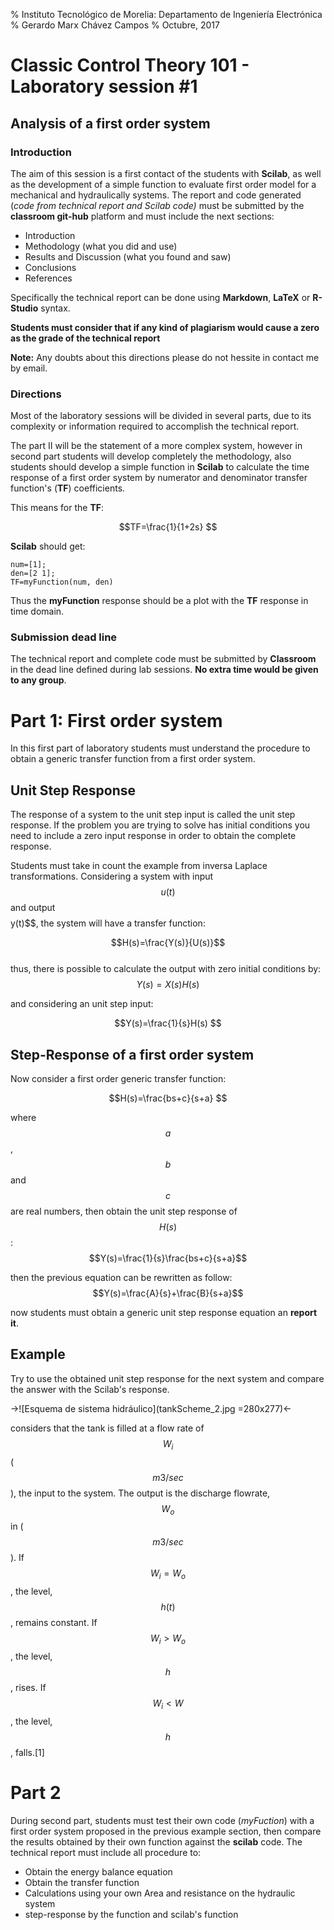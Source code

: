 % Instituto Tecnológico de Morelia: Departamento de Ingeniería Electrónica
% Gerardo Marx Chávez Campos
% Octubre, 2017

# Classic Control Theory 101 - Laboratory session #1
## Analysis of a first order system 
### Introduction
The aim of this session is a first contact of the students with **Scilab**, as well as the development of a simple function to evaluate first order model for a mechanical and hydraulically systems. The report and code generated (_code from technical report and Scilab code)_ must be submitted by the **classroom git-hub** platform and must include the next sections:

- Introduction
- Methodology (what you did and use)
- Results and Discussion (what you found and saw)
- Conclusions
- References

Specifically the technical report can be done using **Markdown**, **LaTeX** or **R-Studio** syntax. 

**Students must consider that if any kind of plagiarism would cause a zero as the grade of the technical report**

**Note:** Any doubts about this directions please do not hessite in contact me by email. 

### Directions
Most of the laboratory sessions will be divided in several parts, due to its complexity or information required to accomplish the technical report. 

 The part II will be the statement of a more complex system, however in second part students will develop completely the methodology, also students should develop a simple function in **Scilab** to calculate the time response of a first order system by numerator and denominator transfer function's (**TF**) coefficients.

This means for the **TF**:

$$TF=\frac{1}{1+2s}  $$


**Scilab** should get:
	
	num=[1];
	den=[2 1];
	TF=myFunction(num, den)
	
Thus the **myFunction** response should be a plot with the **TF** response in time domain.

### Submission dead line
The technical report and complete code must be submitted by **Classroom** in the dead line defined during lab sessions. **No extra time would be given to any group**.

# Part 1: First order system
In this first  part of laboratory students must understand the procedure to obtain a generic  transfer function from a first order system.

## Unit Step Response

The response of a system to the unit step input is called the unit step response.  If the problem you are trying to solve has initial conditions you need to include a zero input response in order to obtain the complete response.

Students must take in count the example from inversa Laplace transformations. Considering a system with input $$u(t)$$  and output $$  $$y(t)$$, the system will have a transfer function:

$$H(s)=\frac{Y(s)}{U(s)}$$  
thus, there is possible to calculate the output with zero initial conditions by:
$$Y(s)=X(s)H(s)  $$

and considering an unit step input:

$$Y(s)=\frac{1}{s}H(s) $$


## Step-Response of a first order system
Now consider a first order generic transfer function:

$$H(s)=\frac{bs+c}{s+a} $$

where $$ a$$, $$b$$ and $$c$$ are real numbers, then obtain the unit step response of $$ H(s)$$:
$$Y(s)=\frac{1}{s}\frac{bs+c}{s+a}$$

then the previous equation can be rewritten as follow:
$$Y(s)=\frac{A}{s}+\frac{B}{s+a}$$

now students must obtain a generic unit step response equation an **report it**.

## Example
Try to use the obtained unit step response for the next system and compare the answer with the Scilab's response.

->![Esquema de sistema hidráulico](tankScheme_2.jpg =280x277)<-

considers that the tank is filled at a flow rate of $$W_{i}$$  ($$m3/sec  $$), the input to the system.  The output is the discharge flowrate, $$W_o$$ in ($$m3/sec$$).  If $$W_i= W_o$$, the level, $$h(t)$$, remains constant.  If $$W_i > W_o$$, the level, $$h$$, rises.  If $$W_i < W$$, the level, $$h$$, falls.[1]

# Part 2

During second part, students must test their own code (_myFuction_) with a first order system proposed in the previous example section, then compare the results obtained by their own function against the **scilab** code. The technical report must include all procedure  to:

- Obtain the energy balance equation 
- Obtain the transfer function 
- Calculations using your own Area and resistance on the hydraulic system
- step-response by the function and scilab's function
